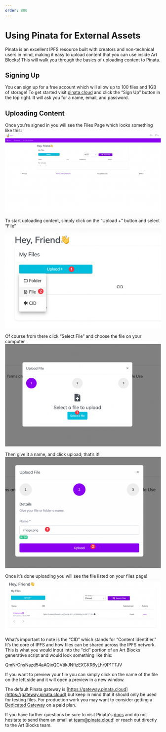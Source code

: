 ```yaml
---
order: 800
---
```


# Using Pinata for External Assets

Pinata is an excellent IPFS resource built with creators and non-technical users in mind, making it easy to upload content that you can use inside Art Blocks! This will walk you through the basics of uploading content to Pinata. 

## Signing Up

You can sign up for a free account which will allow up to 100 files and 1GB of storage! To get started visit [pinata.cloud](https://bit.ly/3DtEmhN) and click the “Sign Up” button in the top right. It will ask you for a name, email, and password. 

## Uploading Content
Once you’re signed in you will see the Files Page which looks something like this: ![setup](/static/Pinata_setup_1.png)


To start uploading content, simply click on the “Upload +” button and select “File” ![upload](/static/Pinata_setup_2.png)


Of course from there click “Select File” and choose the file on your computer ![select](/static/Pinata_setup_3.png)


Then give it a name, and click upload; that’s it! ![name](/static/Pinata_setup_4.png)


Once it’s done uploading you will see the file listed on your files page! ![complete](/static/Pinata_setup_5.png)

What’s important to note is the “CID” which stands for “Content Identifier.” It’s the core of IPFS and how files can be shared across the IPFS network. This is what you would input into the “cid” portion of an Art Blocks generative script and would look something like this: 

QmNrCnsNazd54aAQixQCVtikJNfizEXGKR6yLhr9P1TTJV

If you want to preview your file you can simply click on the name of the file on the left side and it will open a preview in a new window.

The default Pinata gateway is [https://gateway.pinata.cloud](https://gateway.pinata.cloud) but keep in mind that it should only be used for testing files. For production work you may want to consider getting a [Dedicated Gateway](https://www.pinata.cloud/blog/the-power-of-dedicated-gateways) on a paid plan. 

If you have further questions be sure to visit Pinata's [docs](https://docs.pinata.cloud) and do not hesitate to send them an email at [team@pinata.cloud](team@pinata.cloud)! or reach out directly to the Art Blocks team. 
